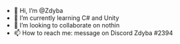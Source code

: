 - 👋 Hi, I’m @Zdyba
- 🌱 I’m currently learning C# and Unity
- 💞️ I’m looking to collaborate on nothin
- 📫 How to reach me: message on Discord Zdyba #2394

<!---
Zdyba/Zdyba is a ✨ special ✨ repository because its `README.md` (this file) appears on your GitHub profile.
You can click the Preview link to take a look at your changes.
--->

